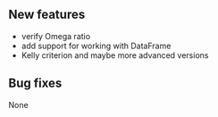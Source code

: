 New features
---

* verify Omega ratio
* add support for working with DataFrame
* Kelly criterion and maybe more advanced versions


Bug fixes
---

None
